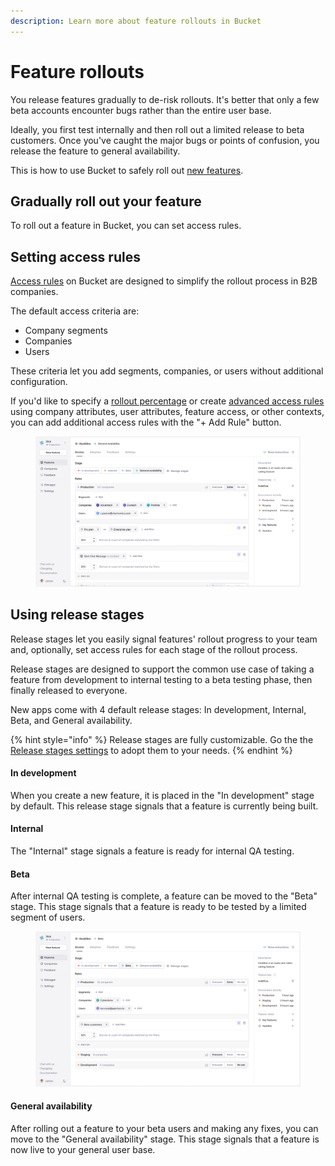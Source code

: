 ```yaml
---
description: Learn more about feature rollouts in Bucket
---
```


# Feature rollouts

You release features gradually to de-risk rollouts. It's better that only a few beta accounts encounter bugs rather than the entire user base.&#x20;

Ideally, you first test internally and then roll out a limited release to beta customers. Once you've caught the major bugs or points of confusion, you release the feature to general availability.&#x20;

This is how to use Bucket to safely roll out [new features](../../guides/create-your-first-feature.md).

## Gradually roll out your feature

To roll out a feature in Bucket, you can set access rules.

## Setting access rules

[Access rules](feature-targeting-rules.md) on Bucket are designed to simplify the rollout process in B2B companies.

The default access criteria are:

* Company segments
* Companies
* Users

These criteria let you add segments, companies, or users without additional configuration.

If you'd like to specify a [rollout percentage](feature-targeting-rules.md#specify-rollout-percentage) or create [advanced access rules](feature-targeting-rules.md#advanced-targeting-rules) using company attributes, user attributes, feature access, or other contexts, you can add additional access rules with the "+ Add Rule" button.

<figure><img src="../../.gitbook/assets/Setting targeting rules v3-min.png" alt="Setting targeting rules in Bucket"><figcaption></figcaption></figure>

## Using release stages

Release stages let you easily signal features' rollout progress to your team and, optionally, set access rules for each stage of the rollout process.&#x20;

Release stages are designed to support the common use case of taking a feature from development to internal testing to a beta testing phase, then finally released to everyone.

New apps come with 4 default release stages: In development, Internal, Beta, and General availability.

{% hint style="info" %}
Release stages are fully customizable. Go the the [Release stages settings](https://app.bucket.co/envs/current/settings/app-stages) to adopt them to your needs.
{% endhint %}

#### **In development**

When you create a new feature, it is placed in the "In development" stage by default. This release stage signals that a feature is currently being built.&#x20;

#### **Internal**

The "Internal" stage signals a feature is ready for internal QA testing.&#x20;

#### **Beta**

After internal QA testing is complete, a feature can be moved to the "Beta" stage. This stage signals that a feature is ready to be tested by a limited segment of users.

<figure><img src="../../.gitbook/assets/Release Stage Beta Targeting Rules v3-min.png" alt="Targeting rules in the Bucket UI"><figcaption></figcaption></figure>

#### **General availability**

After rolling out a feature to your beta users and making any fixes, you can move to the "General availability" stage. This stage signals that a feature is now live to your general user base.
